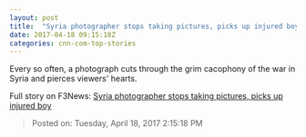 ```yaml
---
layout: post
title:  "Syria photographer stops taking pictures, picks up injured boy"
date: 2017-04-18 09:15:18Z
categories: cnn-com-top-stories
---
```


Every so often, a photograph cuts through the grim cacophony of the war in Syria and pierces viewers' hearts.


Full story on F3News: [Syria photographer stops taking pictures, picks up injured boy](http://www.f3nws.com/n/Qjq4J)

> Posted on: Tuesday, April 18, 2017 2:15:18 PM
